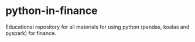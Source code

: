 # python-in-finance
Educational repository for all materials for using python (pandas, koalas and pyspark) for finance.
